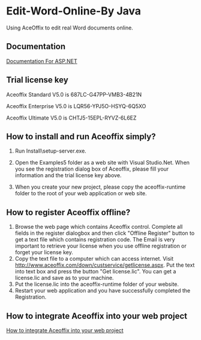 # Edit-Word-Online-By Java
Using AceOffix to edit real Word documents online.

## Documentation 
[Documentation For ASP.NET](http://www.aceoffix.com/documentation/aceoffix5/asp.net/)


## Trial license key 

Aceoffix Standard V5.0 is 687LC-G47PP-VMB3-4B21N

Aceoffix Enterprise V5.0 is LQR56-YPJ5O-HSYQ-6Q5XO

Aceoffix Ultimate V5.0 is CHTJ5-15EPL-RYVZ-6L6EZ

## How to install and run Aceoffix simply?

1. Run Install\setup-server.exe.

2. Open the Examples5 folder as a web site with Visual Studio.Net. When you see the registration dialog box of Aceoffix, please fill your information and the trial license key above. 

3. When you create your new project, please copy the aceoffix-runtime folder to the root of your web application or web site.


## How to register Aceoffix offline?

1. Browse the web page which contains Aceoffix control. Complete all fields in the register dialogbox and then click "Offline Register" button to get a text file which contains registration code. The Email is very important to retrieve your license when you use offline registration or forget your license key. 
2. Copy the text file to a computer which can access internet. Visit http://www.aceoffix.com/down/custservice/getlicense.aspx. Put the text into text box and press the button "Get license.lic". You can get a license.lic and save as to your machine. 
3. Put the license.lic into the aceoffix-runtime folder of your website. 
4. Restart your web application and you have successfully completed the Registration.

## How to integrate Aceoffix into your web project

[How to integrate Aceoffix into your web project](https://github.com/cupandcup/Edit-Word-Online-By-AceOffix/blob/master/how%20to%20integrate%20Aceoffix.md)


